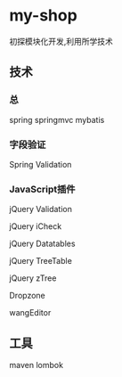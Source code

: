 # my-shop
初探模块化开发,利用所学技术

## 技术
### 总
spring springmvc mybatis  

### 字段验证 
Spring Validation

### JavaScript插件
jQuery Validation     

jQuery iCheck     

jQuery Datatables     

jQuery TreeTable     

jQuery zTree

Dropzone    

wangEditor
     
## 工具
maven lombok 

